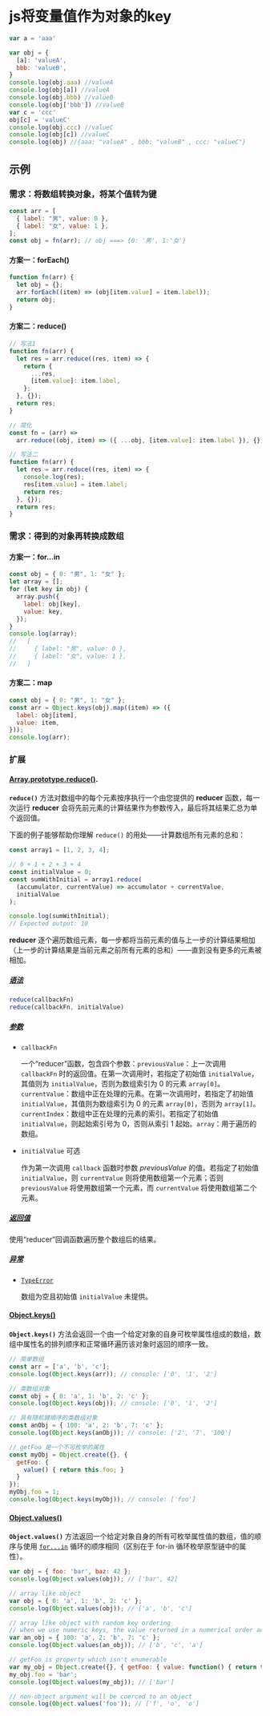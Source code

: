 # js将变量值作为对象的key

```js
var a = 'aaa'

var obj = {
  [a]: 'valueA',
  bbb: 'valueB',
}
console.log(obj.aaa) //valueA
console.log(obj[a]) //valueA
console.log(obj.bbb) //valueB
console.log(obj['bbb']) //valueB
var c = 'ccc'
obj[c] = 'valueC'
console.log(obj.ccc) //valueC
console.log(obj[c]) //valueC
console.log(obj) //{aaa: "valueA" , bbb: "valueB" , ccc: "valueC"}
```

## 示例

### 需求：将数组转换对象，将某个值转为键

```js
const arr = [
  { label: "男", value: 0 },
  { label: "女", value: 1 },
];
const obj = fn(arr); // obj ===> {0: '男', 1:'女'}
```

#### 方案一：forEach()

```js
function fn(arr) {
  let obj = {};
  arr.forEach((item) => (obj[item.value] = item.label));
  return obj;
}
```

#### 方案二：reduce()

```js
// 写法1
function fn(arr) {
  let res = arr.reduce((res, item) => {
    return {
      ...res,
      [item.value]: item.label,
    };
  }, {});
  return res;
}

// 简化
const fn = (arr) =>
  arr.reduce((obj, item) => ({ ...obj, [item.value]: item.label }), {});

// 写法二
function fn(arr) {
  let res = arr.reduce((res, item) => {
    console.log(res);
    res[item.value] = item.label;
    return res;
  }, {});
  return res;
}
```


### 需求：得到的对象再转换成数组

#### 方案一：for...in

```js
const obj = { 0: "男", 1: "女" };
let array = [];
for (let key in obj) {
  array.push({
    label: obj[key],
    value: key,
  });
}
console.log(array);
//   [
//     { label: "男", value: 0 },
//     { label: "女", value: 1 },
//   ]
```

#### 方案二：map

```js
const obj = { 0: "男", 1: "女" };
const arr = Object.keys(obj).map((item) => ({
  label: obj[item],
  value: item,
}));
console.log(arr);
```

### 扩展

#### [Array.prototype.reduce()](https://developer.mozilla.org/zh-CN/docs/Web/JavaScript/Reference/Global_Objects/Array/Reduce).

**`reduce()`** 方法对数组中的每个元素按序执行一个由您提供的 **reducer** 函数，每一次运行 **reducer** 会将先前元素的计算结果作为参数传入，最后将其结果汇总为单个返回值。

下面的例子能够帮助你理解 `reduce()` 的用处——计算数组所有元素的总和：

```js
const array1 = [1, 2, 3, 4];

// 0 + 1 + 2 + 3 + 4
const initialValue = 0;
const sumWithInitial = array1.reduce(
  (accumulator, currentValue) => accumulator + currentValue,
  initialValue
);

console.log(sumWithInitial);
// Expected output: 10
```

**reducer** 逐个遍历数组元素，每一步都将当前元素的值与上一步的计算结果相加（上一步的计算结果是当前元素之前所有元素的总和）——直到没有更多的元素被相加。

##### [语法](https://developer.mozilla.org/zh-CN/docs/Web/JavaScript/Reference/Global_Objects/Array/Reduce#语法)

```js
reduce(callbackFn)
reduce(callbackFn, initialValue)
```

##### [参数](https://developer.mozilla.org/zh-CN/docs/Web/JavaScript/Reference/Global_Objects/Array/Reduce#参数)

- `callbackFn`

  一个“reducer”函数，包含四个参数：`previousValue`：上一次调用 `callbackFn` 时的返回值。在第一次调用时，若指定了初始值 `initialValue`，其值则为 `initialValue`，否则为数组索引为 0 的元素 `array[0]`。`currentValue`：数组中正在处理的元素。在第一次调用时，若指定了初始值 `initialValue`，其值则为数组索引为 0 的元素 `array[0]`，否则为 `array[1]`。`currentIndex`：数组中正在处理的元素的索引。若指定了初始值 `initialValue`，则起始索引号为 0，否则从索引 1 起始。`array`：用于遍历的数组。

- `initialValue` 可选

  作为第一次调用 `callback` 函数时参数 *previousValue* 的值。若指定了初始值 `initialValue`，则 `currentValue` 则将使用数组第一个元素；否则 `previousValue` 将使用数组第一个元素，而 `currentValue` 将使用数组第二个元素。

##### [返回值](https://developer.mozilla.org/zh-CN/docs/Web/JavaScript/Reference/Global_Objects/Array/Reduce#返回值)

使用“reducer”回调函数遍历整个数组后的结果。

##### [异常](https://developer.mozilla.org/zh-CN/docs/Web/JavaScript/Reference/Global_Objects/Array/Reduce#异常)

- [`TypeError`](https://developer.mozilla.org/zh-CN/docs/Web/JavaScript/Reference/Global_Objects/TypeError)

  数组为空且初始值 `initialValue` 未提供。

#### [Object.keys()](https://developer.mozilla.org/zh-CN/docs/Web/JavaScript/Reference/Global_Objects/Object/keys)

**`Object.keys()`** 方法会返回一个由一个给定对象的自身可枚举属性组成的数组，数组中属性名的排列顺序和正常循环遍历该对象时返回的顺序一致。

```js
// 简单数组
const arr = ['a', 'b', 'c'];
console.log(Object.keys(arr)); // console: ['0', '1', '2']

// 类数组对象
const obj = { 0: 'a', 1: 'b', 2: 'c' };
console.log(Object.keys(obj)); // console: ['0', '1', '2']

// 具有随机键顺序的类数组对象
const anObj = { 100: 'a', 2: 'b', 7: 'c' };
console.log(Object.keys(anObj)); // console: ['2', '7', '100']

// getFoo 是一个不可枚举的属性
const myObj = Object.create({}, {
  getFoo: {
    value() { return this.foo; }
  }
});
myObj.foo = 1;
console.log(Object.keys(myObj)); // console: ['foo']
```

#### [Object.values()](https://developer.mozilla.org/zh-CN/docs/Web/JavaScript/Reference/Global_Objects/Object/values)

**`Object.values()`** 方法返回一个给定对象自身的所有可枚举属性值的数组，值的顺序与使用 [`for...in`](https://developer.mozilla.org/zh-CN/docs/Web/JavaScript/Reference/Statements/for...in) 循环的顺序相同（区别在于 for-in 循环枚举原型链中的属性）。

```js
var obj = { foo: 'bar', baz: 42 };
console.log(Object.values(obj)); // ['bar', 42]

// array like object
var obj = { 0: 'a', 1: 'b', 2: 'c' };
console.log(Object.values(obj)); // ['a', 'b', 'c']

// array like object with random key ordering
// when we use numeric keys, the value returned in a numerical order according to the keys
var an_obj = { 100: 'a', 2: 'b', 7: 'c' };
console.log(Object.values(an_obj)); // ['b', 'c', 'a']

// getFoo is property which isn't enumerable
var my_obj = Object.create({}, { getFoo: { value: function() { return this.foo; } } });
my_obj.foo = 'bar';
console.log(Object.values(my_obj)); // ['bar']

// non-object argument will be coerced to an object
console.log(Object.values('foo')); // ['f', 'o', 'o']
```


